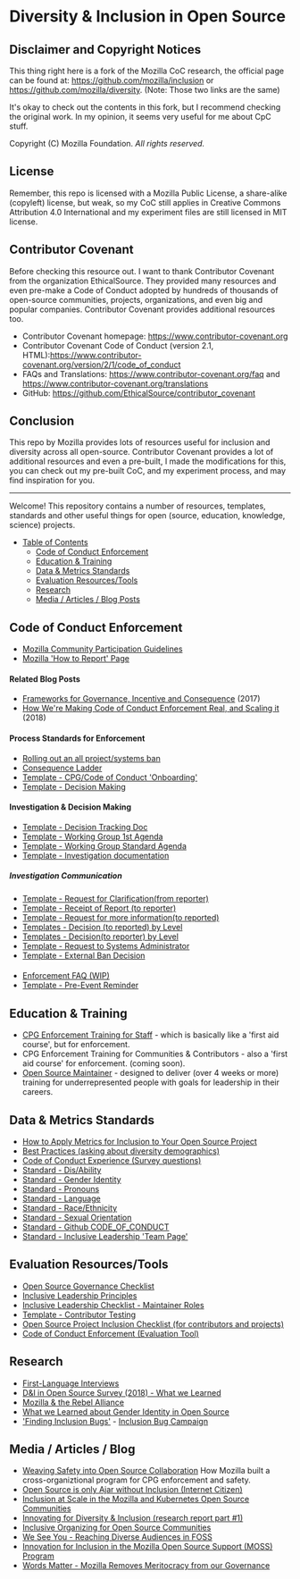 # Diversity & Inclusion in Open Source
## Disclaimer and Copyright Notices
This thing right here is a fork of the Mozilla CoC research, the official page can be found at: https://github.com/mozilla/inclusion or https://github.com/mozilla/diversity.
(Note: Those two links are the same)

It's okay to check out the contents in this fork, but I recommend checking the original work. In my opinion, it seems very useful for me about CpC stuff.

Copyright (C) Mozilla Foundation. *All rights reserved.*
## License
Remember, this repo is licensed with a Mozilla Public License, a share-alike (copyleft) license, but weak, so my CoC still applies in Creative Commons Attribution 4.0 International and my experiment files are still licensed in MIT license.
## Contributor Covenant
Before checking this resource out. I want to thank Contributor Covenant from the organization EthicalSource. They provided many resources and even pre-make a Code of Conduct adopted by hundreds of thousands of open-source communities, projects, organizations, and even big and popular companies.
Contributor Covenant provides additional resources too.
- Contributor Covenant homepage: https://www.contributor-covenant.org
- Contributor Covenant Code of Conduct (version 2.1, HTML):https://www.contributor-covenant.org/version/2/1/code_of_conduct
- FAQs and Translations: https://www.contributor-covenant.org/faq and https://www.contributor-covenant.org/translations
- GitHub: https://github.com/EthicalSource/contributor_covenant
## Conclusion
This repo by Mozilla provides lots of resources useful for inclusion and diversity across all open-source. Contributor Covenant provides a lot of additional resources and even a pre-built, I made the modifications for this, you can check out my pre-built CoC, and my experiment process, and may find inspiration for you.
________________________________________________________________________________________
Welcome!  This repository contains a number of resources, templates, standards and other useful things for open (source, education, knowledge, science) projects.  

   * [Table of Contents](#diversity--inclusion-in-open-source)
      * [Code of Conduct  Enforcement](#code-of-conduct--enforcement)
      * [Education &amp; Training](#education--training)
      * [Data &amp; Metrics Standards](#data--metrics-standards)
      * [Evaluation Resources/Tools](#evaluation-resourcestools)
      * [Research](#research)
      * [Media / Articles / Blog Posts](#media--articles--blog)

## Code of Conduct  Enforcement

* [Mozilla Community Participation Guidelines](https://www.mozilla.org/en-US/about/governance/policies/participation/)
* [Mozilla 'How to Report' Page](https://www.mozilla.org/en-US/about/governance/policies/participation/reporting/)

#### Related Blog Posts

* [Frameworks for Governance, Incentive and Consequence](https://medium.com/mozilla-open-innovation/frameworks-for-governance-incentive-and-consequence-in-foss-e1de6c091bdc) (2017)
* [How We're Making Code of Conduct Enforcement Real, and Scaling it](https://medium.com/mozilla-open-innovation/how-were-making-code-of-conduct-enforcement-real-and-scaling-it-3e382cf94415) (2018)

#### Process Standards for Enforcement
* [Rolling out an all project/systems ban](https://github.com/GitHub-Creeper/resources-for-coc/blob/master/code-of-conduct-enforcement/process_documentation/community/ban-rollout.md)
* [Consequence Ladder](https://github.com/GitHub-Creeper/resources-for-coc/blob/master/code-of-conduct-enforcement/consequence-ladder.md)
* [Template - CPG/Code of Conduct 'Onboarding'](https://github.com/GitHub-Creeper/resources-for-coc/blob/master/code-of-conduct-enforcement/cpg-onboarding.md)
* [Template - Decision Making](https://github.com/GitHub-Creeper/resources-for-coc/blob/master/code-of-conduct-enforcement/investigation/working-group/role-groups.md)

#### Investigation & Decision Making
* [Template - Decision Tracking Doc](https://github.com/GitHub-Creeper/resources-for-coc/blob/master/code-of-conduct-enforcement/investigation/working-group/decision.md)
* [Template - Working Group 1st Agenda](https://github.com/GitHub-Creeper/resources-for-coc/blob/master/code-of-conduct-enforcement/investigation/working-group/working-group-first-agenda.md)
* [Template - Working Group Standard Agenda](https://github.com/GitHub-Creeper/resources-for-coc/blob/master/code-of-conduct-enforcement/investigation/working-group/working-group-standard-agenda.md)
* [Template - Investigation documentation](https://github.com/GitHub-Creeper/resources-for-coc/blob/master/code-of-conduct-enforcement/investigation/working-group/incident-investigation-template.md)

##### Investigation Communication
* [Template - Request for Clarification(from reporter)](https://github.com/GitHub-Creeper/resources-for-coc/blob/master/code-of-conduct-enforcement/triage/communications/more-information.md)
* [Template - Receipt of Report (to reporter)](https://github.com/GitHub-Creeper/resources-for-coc/blob/master/code-of-conduct-enforcement/investigation/communication/reporter-investigation-started.md)
* [Template - Request for more information(to reported)](https://github.com/GitHub-Creeper/resources-for-coc/blob/master/code-of-conduct-enforcement/investigation/communication/reported-request-for-clarification.md)
* [Templates - Decision (to reported) by Level](https://github.com/GitHub-Creeper/resources-for-coc/tree/master/code-of-conduct-enforcement/decisions/communication/decision-comms/reported)
* [Templates - Decision(to reporter) by Level](https://github.com/GitHub-Creeper/resources-for-coc/tree/master/code-of-conduct-enforcement/decisions/communication/decision-comms/reporter)
* [Template - Request to Systems Administrator](https://github.com/GitHub-Creeper/resources-for-coc/blob/master/code-of-conduct-enforcement/decisions/communication/decision-comms/systems/level-7.md)
* [Template - External Ban Decision](https://github.com/GitHub-Creeper/resources-for-coc/blob/master/code-of-conduct-enforcement/decisions/communication/decision-comms/reported/decision-matrix-ban.md)

#### 

* [Enforcement FAQ (WIP)](https://github.com/GitHub-Creeper/resources-for-coc/blob/master/code-of-conduct-enforcement/decisions/communication/community_comms/FAQ%20-%20Contributor.md)
* [Template - Pre-Event Reminder](https://github.com/GitHub-Creeper/resources-for-coc/blob/master/code-of-conduct-events/comms/mozillians-pre-event-reminder.md)


## Education & Training

* [CPG Enforcement Training for Staff](https://mozilla.teachable.com/courses/enrolled/634901) - which is basically like a 'first aid course', but for enforcement.
* CPG Enforcement Training for Communities & Contributors  - also a 'first aid course' for enforcement.  (coming soon).
* [Open Source Maintainer](https://mozilla.github.io/maintainer-cohort/) - designed to deliver (over 4 weeks or more) training for underrepresented people with goals for leadership in their careers.

## Data & Metrics Standards
* [How to Apply Metrics for Inclusion to Your Open Source Project](https://medium.com/@sunnydeveloper/how-to-apply-metrics-for-inclusion-to-your-open-source-project-71b4e31a7b0c)
* [Best Practices  (asking about diversity demographics)](https://github.com/GitHub-Creeper/resources-for-coc/blob/master/data-metrics/surveys/best-practices-diverse-data.md)
* [Code of Conduct Experience (Survey questions)](https://github.com/GitHub-Creeper/resources-for-coc/blob/master/data-metrics/surveys/en/cpg-follow-up.md)
* [Standard - Dis/Ability](https://github.com/GitHub-Creeper/resources-for-coc/blob/master/data-metrics/surveys/en/disability.md)
* [Standard - Gender Identity](https://github.com/GitHub-Creeper/resources-for-coc/blob/master/data-metrics/surveys/en/gender-identity.md)
* [Standard - Pronouns](https://github.com/GitHub-Creeper/resources-for-coc/blob/master/data-metrics/surveys/en/gender-pronouns.md)
* [Standard - Language](https://github.com/GitHub-Creeper/resources-for-coc/blob/master/data-metrics/surveys/en/language.md)
* [Standard - Race/Ethnicity](https://github.com/GitHub-Creeper/resources-for-coc/blob/master/data-metrics/surveys/en/race-ethnicity.md)
* [Standard - Sexual Orientation](https://github.com/GitHub-Creeper/resources-for-coc/blob/master/data-metrics/surveys/en/sexual-orientation.md)
* [Standard - Github CODE_OF_CONDUCT](https://github.com/mozilla/repo-templates/blob/master/templates/CODE_OF_CONDUCT.md)
* [Standard - Inclusive Leadership 'Team Page'](https://github.com/GitHub-Creeper/resources-for-coc/blob/master/leadership/inclusive-leadership-template.md)


## Evaluation Resources/Tools

* [Open Source Governance Checklist](https://github.com/GitHub-Creeper/resources-for-coc/blob/master/evaluation_tools/governance-basic.md)
* [Inclusive Leadership Principles](https://github.com/emmairwin/wg-diversity-inclusion/blob/master/focus-areas/leadership/assets/leadership-principles.md)
* [Inclusive Leadership Checklist - Maintainer Roles](https://github.com/GitHub-Creeper/resources-for-coc/blob/master/leadership/leadership-principles-checklist-maintainer-tasks.md)
* [Template - Contributor Testing](https://github.com/GitHub-Creeper/resources-for-coc/blob/master/evaluation_tools/contributor-testing-steps.md)
* [Open Source Project Inclusion Checklist (for contributors and projects)](https://github.com/GitHub-Creeper/resources-for-coc/blob/master/evaluation_tools/contributor-assessment-basic.md.md)
* [Code of Conduct Enforcement (Evaluation Tool)](https://mozilla.github.io/diversity-coc-review.io/modules/assessment/protected-groups/)

## Research

* [First-Language Interviews](https://medium.com/mozilla-open-innovation/celebrating-mother-language-day-in-open-source-5bd254890094)
* [D&I in Open Source Survey (2018) - What we Learned](https://docs.google.com/presentation/d/13UxBGj2lI66SLjl6sp4NE3DH2ndT0k5QM0pPyyzZXuY/edit#slide=id.g25275a8168_3_275)
* [Mozilla & the Rebel Alliance](https://report.mozilla.community/)
* [What we Learned about Gender Identity in Open Source](https://medium.com/@sunnydeveloper/what-we-learned-about-gender-identity-in-open-source-d9acea0b7586)
* ['Finding Inclusion Bugs'](https://medium.com/@sunnydeveloper/technical-volunteer-needed-help-me-find-inclusivity-bugs-b13644bf583a)  - [Inclusion Bug Campaign](https://medium.com/@sunnydeveloper/squash-inclusion-bugs-982a3e5ee29d)


## Media / Articles / Blog

* [Weaving Safety into Open Source Collaboration](https://blog.mozilla.org/community/2020/09/10/weaving-safety-into-the-fabric-of-open-source/) How Mozilla built a cross-organiztional program for CPG enforcement and safety.
* [Open Source is only Ajar without Inclusion (Internet Citizen)](https://blog.mozilla.org/internetcitizen/2019/03/04/open-source-inclusion/)
* [Inclusion at Scale in the Mozilla and Kubernetes Open Source Communities](https://thenewstack.io/inclusion-at-scale-in-the-mozilla-and-kubernetes-open-source-communities/)
* [Innovating for Diversity & Inclusion (research report part #1)](https://medium.com/mozilla-open-innovation/a-time-for-action-innovating-for-diversity-inclusion-in-open-source-communities-6922fef4675e)
* [Inclusive Organizing for Open Source Communities](https://medium.com/mozilla-open-innovation/reflection-inclusive-organizing-for-open-source-communities-9c44f0b689c1)
* [We See You - Reaching Diverse Audiences in FOSS](https://medium.com/mozilla-open-innovation/we-see-you-reaching-diverse-audiences-in-foss-4e83efc86425)
* [Innovation for Inclusion in the Mozilla Open Source Support (MOSS) Program](https://blog.mozilla.org/careers/innovating-for-inclusion-in-the-mozilla-open-source-support-program/)
* [Words Matter - Mozilla Removes Meritocracy from our Governance](https://blog.mozilla.org/careers/words-matter-moving-beyond-meritocracy/)
